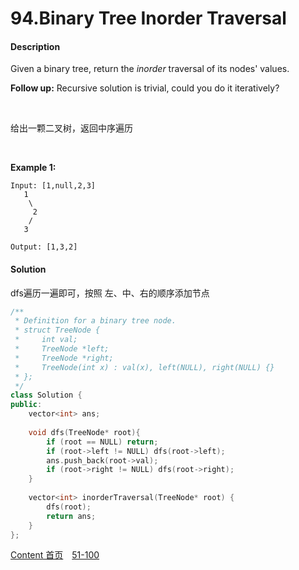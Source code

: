 # 94.Binary Tree Inorder Traversal

#### Description

Given a binary tree, return the *inorder* traversal of its nodes' values.

**Follow up:** Recursive solution is trivial, could you do it iteratively?

<br>

给出一颗二叉树，返回中序遍历

<br>

**Example 1:**

```
Input: [1,null,2,3]
   1
    \
     2
    /
   3

Output: [1,3,2]
```



#### Solution

dfs遍历一遍即可，按照 左、中、右的顺序添加节点


```c++
/**
 * Definition for a binary tree node.
 * struct TreeNode {
 *     int val;
 *     TreeNode *left;
 *     TreeNode *right;
 *     TreeNode(int x) : val(x), left(NULL), right(NULL) {}
 * };
 */
class Solution {
public:
    vector<int> ans;
    
    void dfs(TreeNode* root){
        if (root == NULL) return;
        if (root->left != NULL) dfs(root->left);
        ans.push_back(root->val);
        if (root->right != NULL) dfs(root->right);
    }
    
    vector<int> inorderTraversal(TreeNode* root) {
        dfs(root);
        return ans;
    }
};
```



[Content   首页](../README.md)&emsp;[51-100](../51-100.md)

